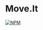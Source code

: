# Move.It

[![NPM](https://img.shields.io/npm/l/react)](https://github.com/arthur-lage/moveit/blob/main/LICENSE)
